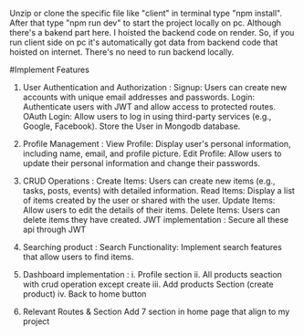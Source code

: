 Unzip or clone the specific file like "client"
in terminal type "npm install".
After that type "npm run dev" to start the project locally on pc.
Although there's a bakend part here. I hoisted the backend code on render.
So, if you run client side on pc it's automatically got data from backend code that hoisted on internet. There's no need to run backend locally.

#Implement Features
1. User Authentication and Authorization : 
    Signup: Users can create new accounts with unique email addresses and passwords.
    Login: Authenticate users with JWT and allow access to protected routes.
    OAuth Login: Allow users to log in using third-party services (e.g., Google, Facebook).
    Store the User in Mongodb database.

2. Profile Management : 
    View Profile: Display user's personal information, including name, email, and profile picture.
    Edit Profile: Allow users to update their personal information and change their passwords.
3. CRUD Operations : 
    Create Items: Users can create new items (e.g., tasks, posts, events) with detailed information.
    Read Items: Display a list of items created by the user or shared with the user.
    Update Items: Allow users to edit the details of their items.
    Delete Items: Users can delete items they have created.
    JWT implementation : Secure all these api through JWT

4. Searching product : 
    Search Functionality: Implement search features that allow users to find items.

5. Dashboard implementation : 
      i. Profile section
     ii. All products seaction with crud operation except create
   iii. Add products Section (create product)
   iv. Back to home button

6.  Relevant Routes & Section
    Add 7 section in home page that align to my project 
